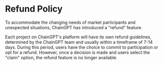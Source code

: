 # Refund Policy



To accommodate the changing needs of market participants and unexpected situations, ChainGPT has introduced a "refund" feature.

Each project on ChainGPT's platform will have its own refund guidelines, determined by the ChainGPT team and usually within a timeframe of 7-14 days. During this period, users have the choice to commit to participation or opt for a refund. However, once a decision is made and users select the "claim" option, the refund feature is no longer available.

